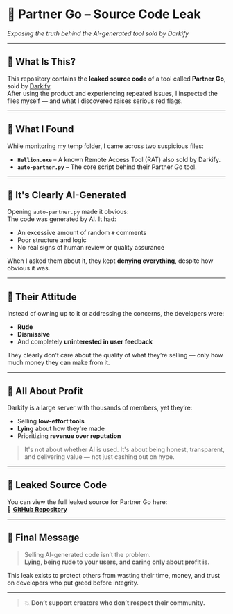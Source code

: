 # 🚨 Partner Go – Source Code Leak

*Exposing the truth behind the AI-generated tool sold by Darkify*

---

## 🧠 What Is This?

This repository contains the **leaked source code** of a tool called **Partner Go**, sold by [Darkify](https://discord.gg/darkifyteam).  
After using the product and experiencing repeated issues, I inspected the files myself — and what I discovered raises serious red flags.

---

## 🧾 What I Found

While monitoring my temp folder, I came across two suspicious files:

- **`Hellion.exe`** – A known Remote Access Tool (RAT) also sold by Darkify.
- **`auto-partner.py`** – The core script behind their Partner Go tool.

---

## 🤖 It's Clearly AI-Generated

Opening `auto-partner.py` made it obvious:  
The code was generated by AI. It had:
- An excessive amount of random `#` comments
- Poor structure and logic
- No real signs of human review or quality assurance

When I asked them about it, they kept **denying everything**, despite how obvious it was.

---

## 💬 Their Attitude

Instead of owning up to it or addressing the concerns, the developers were:
- **Rude**
- **Dismissive**
- And completely **uninterested in user feedback**

They clearly don’t care about the quality of what they’re selling — only how much money they can make from it.

---

## 💸 All About Profit

Darkify is a large server with thousands of members, yet they’re:

- Selling **low-effort tools**
- **Lying** about how they're made
- Prioritizing **revenue over reputation**

> It's not about whether AI is used. It's about being honest, transparent, and delivering value — not just cashing out on hype.

---

## 📂 Leaked Source Code

You can view the full leaked source for Partner Go here:  
🔗 **[GitHub Repository](https://github.com/r8a5/darkify-exposed/blob/main/Partner%20Go%20Leaked.zip)**

---

## 🚫 Final Message

> Selling AI-generated code isn’t the problem.  
> **Lying, being rude to your users, and caring only about profit is.**

This leak exists to protect others from wasting their time, money, and trust on developers who put greed before integrity.

---

> 💥 **Don’t support creators who don’t respect their community.**
